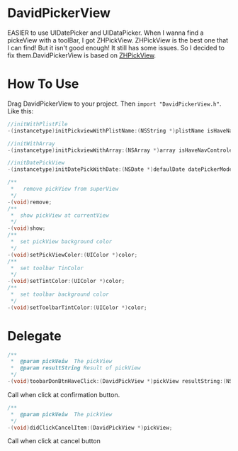 DavidPickerView
=============================
EASIER to use UIDatePicker and UIDataPicker. When I wanna find a pickeView with a toolBar, I got ZHPickView. ZHPickView is the best one that I can find! But it isn't good enough! It still has some issues. So I decided to fix them.DavidPickerView is based on [ZHPickView](http://code4app.com/ios/ZHPickView/54783f73933bf09c1d8b46ed "悬停显示"). 

How To Use
=========================
Drag DavidPickerView to your project. Then `import "DavidPickerView.h"`.<br>
Like this:<br>
```c
//initWithPlistFile
-(instancetype)initPickviewWithPlistName:(NSString *)plistName isHaveNavControler:(BOOL)isHaveNavControler;

//initWithArray
-(instancetype)initPickviewWithArray:(NSArray *)array isHaveNavControler:(BOOL)isHaveNavControler withTitle:(NSString*)titleStr;

//initDatePickView
-(instancetype)initDatePickWithDate:(NSDate *)defaulDate datePickerMode:(UIDatePickerMode)datePickerMode isHaveNavControler:(BOOL)isHaveNavControler withTitle:(NSString*)titleStr;

/**
 *   remove pickView from superView
 */
-(void)remove;
/**
 *  show pickView at currentView
 */
-(void)show;
/**
 *  set pickView background color
 */
-(void)setPickViewColer:(UIColor *)color;
/**
 *  set toolbar TinColor
 */
-(void)setTintColor:(UIColor *)color;
/**
 *  set toolbar background color
 */
-(void)setToolbarTintColor:(UIColor *)color;
```

Delegate
===========

```c
/**
 *  @param pickVeiw  The pickView         
 *  @param resultString Result of pickView
 */
-(void)toobarDonBtnHaveClick:(DavidPickView *)pickView resultString:(NSString *)resultString;
```
Call when click at confirmation button.
```c
/**
 *  @param pickVeiw  The pickView         
 */
-(void)didClickCancelItem:(DavidPickView *)pickView;
```
Call when click at cancel button
